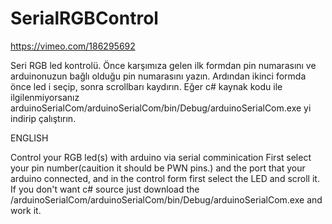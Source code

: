 # SerialRGBControl
https://vimeo.com/186295692

Seri RGB led kontrolü.
Önce karşımıza gelen ilk formdan pin numarasını ve arduinonuzun bağlı olduğu pin numarasını yazın. Ardından ikinci formda önce led i seçip, sonra scrollbarı kaydırın.
Eğer c# kaynak kodu ile ilgilenmiyorsanız arduinoSerialCom/arduinoSerialCom/bin/Debug/arduinoSerialCom.exe yi indirip çalıştırın.

ENGLISH


Control your RGB led(s) with arduino via serial comminication
First select your pin number(cauition it should be PWN pins.) and the port that your arduino connected, and in the control form first select the LED and scroll it. 
If you don't want c# source just download the /arduinoSerialCom/arduinoSerialCom/bin/Debug/arduinoSerialCom.exe and work it.
